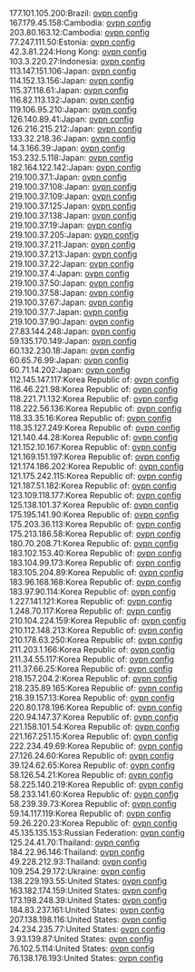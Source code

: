 177.101.105.200:Brazil: [ovpn config](vpn/177_101_105_200.ovpn)  
167.179.45.158:Cambodia: [ovpn config](vpn/167_179_45_158.ovpn)  
203.80.163.12:Cambodia: [ovpn config](vpn/203_80_163_12.ovpn)  
77.247.111.50:Estonia: [ovpn config](vpn/77_247_111_50.ovpn)  
42.3.81.224:Hong Kong: [ovpn config](vpn/42_3_81_224.ovpn)  
103.3.220.27:Indonesia: [ovpn config](vpn/103_3_220_27.ovpn)  
113.147.151.106:Japan: [ovpn config](vpn/113_147_151_106.ovpn)  
114.152.13.156:Japan: [ovpn config](vpn/114_152_13_156.ovpn)  
115.37.118.61:Japan: [ovpn config](vpn/115_37_118_61.ovpn)  
116.82.113.132:Japan: [ovpn config](vpn/116_82_113_132.ovpn)  
119.106.95.210:Japan: [ovpn config](vpn/119_106_95_210.ovpn)  
126.140.89.41:Japan: [ovpn config](vpn/126_140_89_41.ovpn)  
126.216.215.212:Japan: [ovpn config](vpn/126_216_215_212.ovpn)  
133.32.218.36:Japan: [ovpn config](vpn/133_32_218_36.ovpn)  
14.3.166.39:Japan: [ovpn config](vpn/14_3_166_39.ovpn)  
153.232.5.118:Japan: [ovpn config](vpn/153_232_5_118.ovpn)  
182.164.122.142:Japan: [ovpn config](vpn/182_164_122_142.ovpn)  
219.100.37.1:Japan: [ovpn config](vpn/219_100_37_1.ovpn)  
219.100.37.108:Japan: [ovpn config](vpn/219_100_37_108.ovpn)  
219.100.37.109:Japan: [ovpn config](vpn/219_100_37_109.ovpn)  
219.100.37.125:Japan: [ovpn config](vpn/219_100_37_125.ovpn)  
219.100.37.138:Japan: [ovpn config](vpn/219_100_37_138.ovpn)  
219.100.37.19:Japan: [ovpn config](vpn/219_100_37_19.ovpn)  
219.100.37.205:Japan: [ovpn config](vpn/219_100_37_205.ovpn)  
219.100.37.211:Japan: [ovpn config](vpn/219_100_37_211.ovpn)  
219.100.37.213:Japan: [ovpn config](vpn/219_100_37_213.ovpn)  
219.100.37.22:Japan: [ovpn config](vpn/219_100_37_22.ovpn)  
219.100.37.4:Japan: [ovpn config](vpn/219_100_37_4.ovpn)  
219.100.37.50:Japan: [ovpn config](vpn/219_100_37_50.ovpn)  
219.100.37.58:Japan: [ovpn config](vpn/219_100_37_58.ovpn)  
219.100.37.67:Japan: [ovpn config](vpn/219_100_37_67.ovpn)  
219.100.37.7:Japan: [ovpn config](vpn/219_100_37_7.ovpn)  
219.100.37.90:Japan: [ovpn config](vpn/219_100_37_90.ovpn)  
27.83.144.248:Japan: [ovpn config](vpn/27_83_144_248.ovpn)  
59.135.170.149:Japan: [ovpn config](vpn/59_135_170_149.ovpn)  
60.132.230.18:Japan: [ovpn config](vpn/60_132_230_18.ovpn)  
60.65.76.99:Japan: [ovpn config](vpn/60_65_76_99.ovpn)  
60.71.14.202:Japan: [ovpn config](vpn/60_71_14_202.ovpn)  
112.145.147.117:Korea Republic of: [ovpn config](vpn/112_145_147_117.ovpn)  
116.46.221.98:Korea Republic of: [ovpn config](vpn/116_46_221_98.ovpn)  
118.221.71.132:Korea Republic of: [ovpn config](vpn/118_221_71_132.ovpn)  
118.222.56.136:Korea Republic of: [ovpn config](vpn/118_222_56_136.ovpn)  
118.33.35.16:Korea Republic of: [ovpn config](vpn/118_33_35_16.ovpn)  
118.35.127.249:Korea Republic of: [ovpn config](vpn/118_35_127_249.ovpn)  
121.140.44.28:Korea Republic of: [ovpn config](vpn/121_140_44_28.ovpn)  
121.152.10.167:Korea Republic of: [ovpn config](vpn/121_152_10_167.ovpn)  
121.169.151.197:Korea Republic of: [ovpn config](vpn/121_169_151_197.ovpn)  
121.174.186.202:Korea Republic of: [ovpn config](vpn/121_174_186_202.ovpn)  
121.175.242.115:Korea Republic of: [ovpn config](vpn/121_175_242_115.ovpn)  
121.187.51.182:Korea Republic of: [ovpn config](vpn/121_187_51_182.ovpn)  
123.109.118.177:Korea Republic of: [ovpn config](vpn/123_109_118_177.ovpn)  
125.138.101.37:Korea Republic of: [ovpn config](vpn/125_138_101_37.ovpn)  
175.195.141.90:Korea Republic of: [ovpn config](vpn/175_195_141_90.ovpn)  
175.203.36.113:Korea Republic of: [ovpn config](vpn/175_203_36_113.ovpn)  
175.213.186.58:Korea Republic of: [ovpn config](vpn/175_213_186_58.ovpn)  
180.70.208.71:Korea Republic of: [ovpn config](vpn/180_70_208_71.ovpn)  
183.102.153.40:Korea Republic of: [ovpn config](vpn/183_102_153_40.ovpn)  
183.104.99.173:Korea Republic of: [ovpn config](vpn/183_104_99_173.ovpn)  
183.105.204.89:Korea Republic of: [ovpn config](vpn/183_105_204_89.ovpn)  
183.96.168.168:Korea Republic of: [ovpn config](vpn/183_96_168_168.ovpn)  
183.97.90.114:Korea Republic of: [ovpn config](vpn/183_97_90_114.ovpn)  
1.227.141.121:Korea Republic of: [ovpn config](vpn/1_227_141_121.ovpn)  
1.248.70.117:Korea Republic of: [ovpn config](vpn/1_248_70_117.ovpn)  
210.104.224.159:Korea Republic of: [ovpn config](vpn/210_104_224_159.ovpn)  
210.112.148.213:Korea Republic of: [ovpn config](vpn/210_112_148_213.ovpn)  
210.178.63.250:Korea Republic of: [ovpn config](vpn/210_178_63_250.ovpn)  
211.203.1.166:Korea Republic of: [ovpn config](vpn/211_203_1_166.ovpn)  
211.34.55.117:Korea Republic of: [ovpn config](vpn/211_34_55_117.ovpn)  
211.37.66.25:Korea Republic of: [ovpn config](vpn/211_37_66_25.ovpn)  
218.157.204.2:Korea Republic of: [ovpn config](vpn/218_157_204_2.ovpn)  
218.235.89.165:Korea Republic of: [ovpn config](vpn/218_235_89_165.ovpn)  
218.39.157.13:Korea Republic of: [ovpn config](vpn/218_39_157_13.ovpn)  
220.80.178.196:Korea Republic of: [ovpn config](vpn/220_80_178_196.ovpn)  
220.94.147.37:Korea Republic of: [ovpn config](vpn/220_94_147_37.ovpn)  
221.158.101.54:Korea Republic of: [ovpn config](vpn/221_158_101_54.ovpn)  
221.167.251.15:Korea Republic of: [ovpn config](vpn/221_167_251_15.ovpn)  
222.234.49.69:Korea Republic of: [ovpn config](vpn/222_234_49_69.ovpn)  
27.126.24.60:Korea Republic of: [ovpn config](vpn/27_126_24_60.ovpn)  
39.124.62.65:Korea Republic of: [ovpn config](vpn/39_124_62_65.ovpn)  
58.126.54.21:Korea Republic of: [ovpn config](vpn/58_126_54_21.ovpn)  
58.225.140.219:Korea Republic of: [ovpn config](vpn/58_225_140_219.ovpn)  
58.233.141.60:Korea Republic of: [ovpn config](vpn/58_233_141_60.ovpn)  
58.239.39.73:Korea Republic of: [ovpn config](vpn/58_239_39_73.ovpn)  
59.14.117.119:Korea Republic of: [ovpn config](vpn/59_14_117_119.ovpn)  
59.26.220.23:Korea Republic of: [ovpn config](vpn/59_26_220_23.ovpn)  
45.135.135.153:Russian Federation: [ovpn config](vpn/45_135_135_153.ovpn)  
125.24.41.70:Thailand: [ovpn config](vpn/125_24_41_70.ovpn)  
184.22.96.146:Thailand: [ovpn config](vpn/184_22_96_146.ovpn)  
49.228.212.93:Thailand: [ovpn config](vpn/49_228_212_93.ovpn)  
109.254.29.172:Ukraine: [ovpn config](vpn/109_254_29_172.ovpn)  
138.229.193.55:United States: [ovpn config](vpn/138_229_193_55.ovpn)  
163.182.174.159:United States: [ovpn config](vpn/163_182_174_159.ovpn)  
173.198.248.39:United States: [ovpn config](vpn/173_198_248_39.ovpn)  
184.83.237.161:United States: [ovpn config](vpn/184_83_237_161.ovpn)  
207.138.198.116:United States: [ovpn config](vpn/207_138_198_116.ovpn)  
24.234.235.77:United States: [ovpn config](vpn/24_234_235_77.ovpn)  
3.93.139.87:United States: [ovpn config](vpn/3_93_139_87.ovpn)  
76.102.5.114:United States: [ovpn config](vpn/76_102_5_114.ovpn)  
76.138.176.193:United States: [ovpn config](vpn/76_138_176_193.ovpn)  

